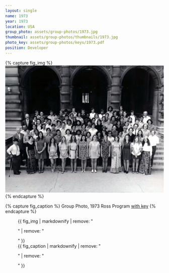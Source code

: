 ```yaml
---
layout: single
name: 1973
year: 1973
location: USA
group_photo: assets/group-photos/1973.jpg
thumbnail: assets/group-photos/thumbnails/1973.jpg
photo_key: assets/group-photos/keys/1973.pdf
position: Developer
---
```

{% capture fig_img %}
[![1973](/assets/group-photos/1973.jpg)](/assets/group-photos/keys/1973.pdf)
{% endcapture %}

{% capture fig_caption %}
Group Photo, 1973 Ross Program [with key](/assets/group-photos/keys/1973.pdf)
{% endcapture %}

<figure>
  {{ fig_img | markdownify | remove: "<p>" | remove: "</p>" }}
  <figcaption>{{ fig_caption | markdownify | remove: "<p>" | remove: "</p>" }}</figcaption>
</figure>
